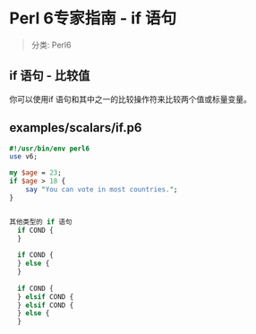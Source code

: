 # Perl 6专家指南 - if 语句
> 分类: Perl6



##  if 语句 - 比较值
你可以使用if 语句和其中之一的比较操作符来比较两个值或标量变量。

## examples/scalars/if.p6
```perl
#!/usr/bin/env perl6
use v6;

my $age = 23;
if $age > 18 {
    say "You can vote in most countries.";
}


其他类型的 if 语句
  if COND {
  }
 
  if COND {
  } else {
  }
  
  if COND {
  } elsif COND {
  } elsif COND {
  } else {
  }
```